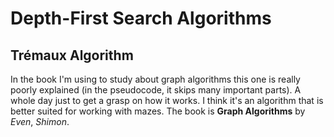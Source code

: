# Depth-First Search Algorithms

## Trémaux Algorithm

In the book I'm using to study about graph algorithms this one is really poorly explained (in the pseudocode, it skips many important parts). A whole day just to get a grasp on how it works. I think it's an algorithm that is better suited for working with mazes. The book is **Graph Algorithms** by *Even*, *Shimon*.